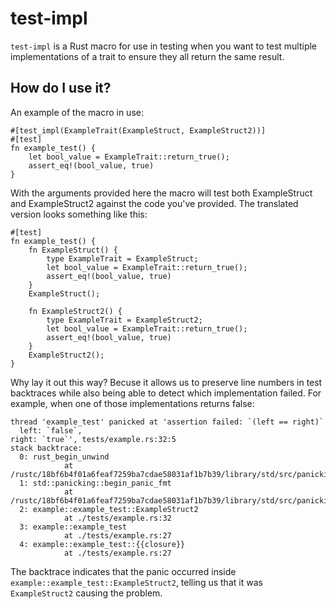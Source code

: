 # test-impl

`test-impl` is a Rust macro for use in testing when you want to test multiple implementations of a trait to ensure they all return the same result.

## How do I use it?

An example of the macro in use:

    #[test_impl(ExampleTrait(ExampleStruct, ExampleStruct2))]
    #[test]
    fn example_test() {
        let bool_value = ExampleTrait::return_true();
        assert_eq!(bool_value, true)
    }

With the arguments provided here the macro will test both ExampleStruct and ExampleStruct2 against the code you've provided. The translated version looks something like this:

    #[test]
    fn example_test() {
        fn ExampleStruct() {
            type ExampleTrait = ExampleStruct;
            let bool_value = ExampleTrait::return_true();
            assert_eq!(bool_value, true)
        }
        ExampleStruct();

        fn ExampleStruct2() {
            type ExampleTrait = ExampleStruct2;
            let bool_value = ExampleTrait::return_true();
            assert_eq!(bool_value, true)
        }
        ExampleStruct2();
    }

Why lay it out this way? Becuse it allows us to preserve line numbers in test backtraces while also being able to detect which implementation failed. For example, when one of those implementations returns false:

    thread 'example_test' panicked at 'assertion failed: `(left == right)`
      left: `false`,
    right: `true`', tests/example.rs:32:5
    stack backtrace:
      0: rust_begin_unwind
                at /rustc/18bf6b4f01a6feaf7259ba7cdae58031af1b7b39/library/std/src/panicking.rs:475
      1: std::panicking::begin_panic_fmt
                at /rustc/18bf6b4f01a6feaf7259ba7cdae58031af1b7b39/library/std/src/panicking.rs:429
      2: example::example_test::ExampleStruct2
                at ./tests/example.rs:32
      3: example::example_test
                at ./tests/example.rs:27
      4: example::example_test::{{closure}}
                at ./tests/example.rs:27

The backtrace indicates that the panic occurred inside `example::example_test::ExampleStruct2`, telling us that it was `ExampleStruct2` causing the problem.
